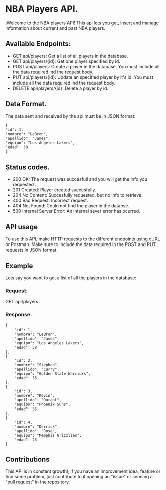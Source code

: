 # NBA Players API.

¡Welcome to the NBA players API! This api lets you get, insert and manage information about current and past NBA players.

## Available Endpoints:
* GET api/players: Get a list of all players in the database.
* GET api/players/{id}: Get one player specified by id.
* POST api/players: Create a player in the database. You must include all the data required ind the request body.
* PUT api/players/{id}: Update an specified player by it's id. You must include all the data required ind the request body.
* DELETE api/players/{id}: Delete a player by id.


## Data Format.

The data sent and received by the api must be in JSON format:

    {
    "id": 1,
    "nombre": "LeBron",
    "apellido": "James",
    "equipo": "Los Angeles Lakers",
    "edad": 38
    }

## Status codes.

* 200 OK: The request was succesfull and you will get the info you requested .
* 201 Created: Player created succesfully.
* 204 No Content: Succesfully requested, but no info to retrieve.
* 400 Bad Request: Incorrect request.
* 404 Not Found: Could not find the player in the databse.
* 500 Internal Server Error: An internal sever error has ocurred.

## API usage

To use this API, make HTTP requests to the different endpoints using cURL or Postman.
Make sure to include the data required in the POST and PUT requests in JSON format.

## Example

Lets say you want to get a list of all the players in the database:

### Request:

GET api/players

### Response:

    {
        "id": 1,
        "nombre": "LeBron",
        "apellido": "James",
        "equipo": "Los Angeles Lakers",
        "edad": 38
    },
    {
        "id": 2,
        "nombre": "Stephen",
        "apellido": "Curry",
        "equipo": "Golden State Warriors",
        "edad": 35
    },
    {
        "id": 3,
        "nombre": "Kevin",
        "apellido": "Durant",
        "equipo": "Phoenix Suns",
        "edad": 35
    },
    {
        "id": 4,
        "nombre": "Derrick",
        "apellido": "Rose",
        "equipo": "Memphis Grizzlies",
        "edad": 23
    }

## Contributions

This API is in constant growth!, if you have an improvement idea, feature or find some problem, just contribute to it
opening an "issue" or sending a "pull request" in the repository.
